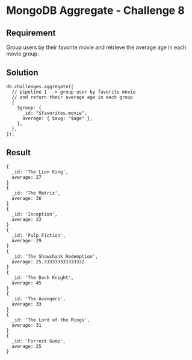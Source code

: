 # MongoDB Aggregate - Challenge 8

## Requirement

Group users by their favorite movie and retrieve the average age in each movie group.

## Solution

```agg
db.challenges.aggregate([
  // pipeline 1 --> group user by favorite movie
  // and return their average age in each group
  {
    $group: {
      _id: "$favorites.movie",
      average: { $avg: "$age" },
    },
  },
]);
```

## Result

```result
{
  _id: 'The Lion King',
  average: 27
}
{
  _id: 'The Matrix',
  average: 36
}
{
  _id: 'Inception',
  average: 22
}
{
  _id: 'Pulp Fiction',
  average: 29
}
{
  _id: 'The Shawshank Redemption',
  average: 25.333333333333332
}
{
  _id: 'The Dark Knight',
  average: 45
}
{
  _id: 'The Avengers',
  average: 33
}
{
  _id: 'The Lord of the Rings',
  average: 31
}
{
  _id: 'Forrest Gump',
  average: 25
}
```
